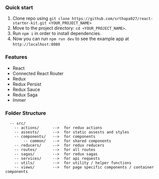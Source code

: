 ### Quick start

1.  Clone repo using `git clone https://github.com/srthapa927/react-starter-kit.git <YOUR_PROJECT_NAME>`
2.  Move to the project directory: `cd <YOUR_PROJECT_NAME>`.<br />
3.  Run `npm i` in order to install dependencies.<br />
4.  Now you can run `npm run dev` to see the example app at `http://localhost:8080`

### Features

- React
- Connected React Router
- Redux
- Redux Persist
- Redux Sauce
- Redux Saga
- Immer

### Folder Structure

```
  -- src/
    -- actions/      -->  for redux actions
    -- assests/      -->  for static assests and styles
    -- components/   -->  for components
        -- common/   -->  for shared components
    -- reducers/     -->  for redux reducers
    -- routes/       -->  for all routes
    -- sagas/        -->  for redux sagas
    -- services/     -->  for api requests
    -- utils/        -->  for utility / helper functions
    -- views/        -->  for page specific components / container components

```
